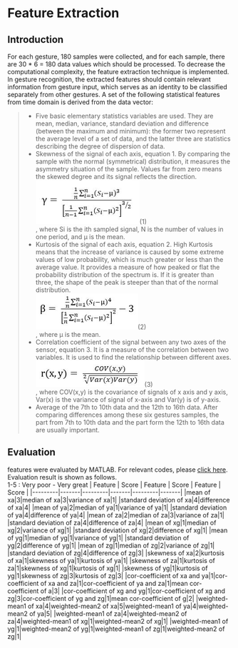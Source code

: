 Feature Extraction
==
Introduction
--
For each gesture, 180 samples were collected, and for each sample, there are 30 * 6 = 180 data values which should be processed. 
To decrease the computational complexity, the feature extraction technique is implemented. <br>
In gesture recognition, the extracted features should contain relevant information from gesture input, 
which serves as an identity to be classified separately from other gestures.
A set of the following statistical features from time domain is derived from the data vector:<br>

>* Five basic elementary statistics variables are used. 
They are mean, median, variance, standard deviation and difference (between the maximum and minimum):
the former two represent the average level of a set of data, 
and the latter three are statistics describing the degree of dispersion of data.<br>
>* Skewness of the signal of each axis, equation 1. By comparing the sample with the normal (symmetrical) distribution,
 it measures the asymmetry situation of the sample. Values far from zero means the skewed degree and its signal reflects the direction.<br>
> ![](https://github.com/Real-time-embedded10/Magic-Music-Player/blob/master/Software/Hand%20Gesture%20Recognition/Software%20Used%20in%20Database%20Establishment/3.%20Feature%20Extraction/Features%20Equation/skewness.jpg)(1)<br>
, where Si is the ith sampled signal, N is the number of values in one period, and μ is the mean.<br>
>* Kurtosis of the signal of each axis, equation 2. 
 High Kurtosis means that the increase of variance is caused by some extreme values of low probability, 
 which is much greater or less than the average value. 
 It provides a measure of how peaked or flat the probability distribution of the spectrum is. 
 If it is greater than three, the shape of the peak is steeper than that of the normal distribution. <br>
>![](https://github.com/Real-time-embedded10/Magic-Music-Player/blob/master/Software/Hand%20Gesture%20Recognition/Software%20Used%20in%20Database%20Establishment/3.%20Feature%20Extraction/Features%20Equation/kurtosis.jpg)(2)<br>
, where μ is the mean.<br>
>* Correlation coefficient of the signal between any two axes of the sensor, equation 3. 
 It is a measure of the correlation between two variables. It is used to find the relationship between different axes.<br>
>![](https://github.com/Real-time-embedded10/Magic-Music-Player/blob/master/Software/Hand%20Gesture%20Recognition/Software%20Used%20in%20Database%20Establishment/3.%20Feature%20Extraction/Features%20Equation/correlation%20coefficient.jpg)(3)<br>
, where COV(x,y) is the covariance of signals of x axis and y axis, Var(x) is the variance of signal of x-axis and Var(y) is of y-axis.<br>
 >* Average of the 7th to 10th data and the 12th to 16th data. 
 After comparing differences among these six gestures samples, 
 the part from 7th to 10th data and the part form the 12th to 16th data are usually important.<br>
 
 Evaluation
 --
features were evaluated by MATLAB. For relevant codes, please [click here](https://github.com/Real-time-embedded10/Magic-Music-Player/blob/master/Software/Hand%20Gesture%20Recognition/Software%20Used%20in%20Database%20Establishment/3.%20Feature%20Extraction/analyse_feature.m). <br> 
Evaluation result is shown as follows. <br>
1-5 : Very poor - Very great
| Feature | Score | Feature | Score | Feature | Score |
|---------|-------|---------|-------|---------|-------|
|mean of xa|3|median of xa|3|variance of xa|1|
|standard deviation of xa|4|difference of xa|4|
|mean of ya|2|median of ya|1|variance of ya|1|
|standard deviation of ya|4|difference of ya|4|
|mean of za|2|median of za|3|variance of za|1|
|standard deviation of za|4|difference of za|4|
|mean of xg|1|median of xg|2|variance of xg|1|
|standard deviation of xg|2|difference of xg|1|
|mean of yg|1|median of yg|1|variance of yg|1|
|standard deviation of yg|2|difference of yg|1|
|mean of zg|1|median of zg|2|variance of zg|1|
|standard deviation of zg|4|difference of zg|3|
|skewness of xa|2|kurtosis of xa|1|skewness of ya|1|kurtosis of ya|1|
|skewness of za|1|kurtosis of za|1|skewness of xg|1|kurtosis of xg|1|
|skewness of yg|1|kurtosis of yg|1|skewness of zg|3|kurtosis of zg|3|
|cor-coefficient of xa and ya|1|cor-coefficient of xa and za|1|cor-coefficient of ya and za|1|mean cor-coefficient of a|3|
|cor-coefficient of xg and yg|1|cor-coefficient of xg and zg|3|cor-coefficient of yg and zg|1|mean cor-coefficient of g|2|
|weighted-mean1 of xa|4|weighted-mean2 of xa|5|weighted-mean1 of ya|4|weighted-mean2 of ya|5|
|weighted-mean1 of za|4|weighted-mean2 of za|4|weighted-mean1 of xg|1|weighted-mean2 of xg|1|
|weighted-mean1 of yg|1|weighted-mean2 of yg|1|weighted-mean1 of zg|1|weighted-mean2 of zg|1|
